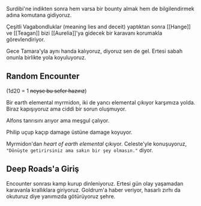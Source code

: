---
---  
  
Surdibi'ne indikten sonra hem varsa bir bounty almak hem de bilgilendirmek adına komutana gidiyoruz.  
  
Çeşitli Vagabondluklar (meaning lies and deceit) yaptıktan sonra [[Hange]] ve [[Teagan]] bizi [[Aurelia]]'ya gidecek bir karavanı korumakla görevlendiriyor.  
  
Gece Tamara'yla aynı handa kalıyoruz, diyoruz sen de gel. Ertesi sabah onunla birlikte yola koyuluyoruz.  
  
## Random Encounter  
(1d20 = 1 ~~neyse bu sefer hazırız~~)  
  
Bir earth elemental myrmidon, iki de yancı elemental çıkıyor karşımıza yolda. Biraz kapışıyoruz ama ciddi bir sorun oluşmuyor.  
  
Alfons tanrısını arıyor ama meşgul çalıyor.  
  
Philip uçup kaçıp damage üstüne damage koyuyor.  
  
Myrmidon'dan *heart of earth elemental* çıkıyor. Celeste'yle konuşuyoruz, `"Dönüşte getirirsiniz ama sakın bir şey olmasın."` diyor.  
  
## Deep Roads'a Giriş  
  
Encounter sonrası kamp kurup dinleniyoruz. Ertesi gün olay yaşamadan karavanla krallıklara giriyoruz. Goldrum'a haber veriyor, hasarlı zırhı da okuturuz diye yanımızda götürüyoruz şehre.